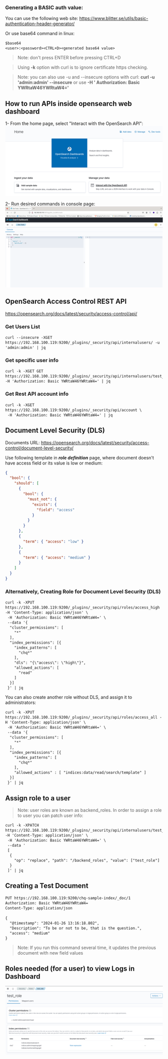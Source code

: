 ### Generating a BASIC auth value:

You can use the following web site:
https://www.blitter.se/utils/basic-authentication-header-generator/

Or use base64 command in linux:

```shell
$base64
<user>:<password><CTRL+D><generated base64 value>
```

> Note: don't press ENTER before pressing CTRL+D

> Using **-k** option with curl is to ignore certificate https checking.

> Note: you can also use -u and --insecure options with curl:  **curl -u 'admin:admin' --insecure** or use **-H '
Authorization: Basic YWRtaW46YWRtaW4='**


## How to run APIs inside opensearch web dashboard
1- From the home page, select "Interact with the OpenSearch API":
![Home page](images/home_page.png)

2- Run desired commands in console page:
![Home page](images/console_page.png)

## OpenSearch Access Control REST API

https://opensearch.org/docs/latest/security/access-control/api/

### Get Users List

```shell
curl --insecure -XGET https://192.168.100.119:9200/_plugins/_security/api/internalusers/ -u 'admin:admin' | jq
``` 

### Get specific user info

```shell
curl -k -XGET GET https://192.168.100.119:9200/_plugins/_security/api/internalusers/test_use -H 'Authorization: Basic YWRtaW46YWRtaW4=' | jq
```

### Get Rest API account info

```shell
curl -k -XGET https://192.168.100.119:9200/_plugins/_security/api/account \
 -H 'Authorization: Basic YWRtaW46YWRtaW4=' | jq
```

## Document Level Security (DLS)

Documents URL:
https://opensearch.org/docs/latest/security/access-control/document-level-security/

Use following template in **_role definition_** page, where document doesn't have access field or its value is low or medium:
```json
{
  "bool": {
    "should": [
      {
        "bool": {
          "must_not": {
            "exists": {
              "field": "access"
            }
          }
        }
      },
      {
        "term": { "access": "low" }
      },
      {
        "term": { "access": "medium" }
      }
    ]
  }
}
```

### Alternatively, Creating Role for Document Level Security (DLS)

```shell
curl -k -XPUT https://192.168.100.119:9200/_plugins/_security/api/roles/access_high -H 'Content-Type: application/json' \
 -H 'Authorization: Basic YWRtaW46YWRtaW4=' \
 --data '{
  "cluster_permissions": [
    "*"
  ],
  "index_permissions": [{
    "index_patterns": [
      "chq*"
    ],
    "dls": "{\"access\": \"high\"}",
    "allowed_actions": [
      "read"
    ]
  }]
 }' | jq
```

You can also create another role without DLS, and assign it to administrators:

```shell
curl -k -XPUT https://192.168.100.119:9200/_plugins/_security/api/roles/access_all -H 'Content-Type: application/json' \
 -H 'Authorization: Basic YWRtaW46YWRtaW4=' \
 --data '{
  "cluster_permissions": [
    "*"
  ],
  "index_permissions": [{
    "index_patterns": [
      "chq*"
    ],
    "allowed_actions" : [ "indices:data/read/search/template" ]
  }]
 }' | jq
 ```

## Assign role to a user

> Note: user roles are known as backend_roles.
> In order to assign a role to user you can patch user info:

```shell
curl -k -XPATCH https://192.168.100.119:9200/_plugins/_security/api/internalusers/test_user -H 'Content-Type: application/json' \
 -H 'Authorization: Basic YWRtaW46YWRtaW4=' \
 --data '
 [
  {
    "op": "replace", "path": "/backend_roles", "value": ["test_role"]
  }
 ]' | jq
```


## Creating a Test Document
```text
PUT https://192.168.100.119:9200/chq-sample-index/_doc/1
Authorization: Basic YWRtaW46YWRtaW4=
Content-Type: application/json

{
  "@timestamp": "2024-01-26 13:16:18.802",
  "Description": "To be or not to be, that is the question.",
  "access": "medium"
}
```

> Note: If you run this command several time, it updates the previous document with new field values


## Roles needed (for a user) to view Logs in Dashboard
![Role Definition Page](images/view_dashboard_roles.png)